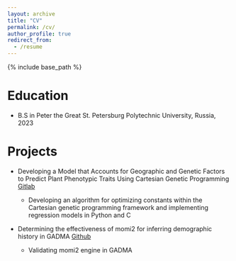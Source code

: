 ```yaml
---
layout: archive
title: "CV"
permalink: /cv/
author_profile: true
redirect_from:
  - /resume
---
```


{% include base_path %}

Education
======

* B.S in Peter the Great St. Petersburg Polytechnic University, Russia, 2023


Projects
======
* Developing a Model that Accounts for Geographic and Genetic Factors to Predict Plant
Phenotypic Traits Using Cartesian Genetic Programming [Gitlab](https://gitlab.com/Valy378/constantsforcgp)
    + Developing an algorithm for optimizing constants within the Cartesian genetic programming framework and implementing regression models
in Python and C

* Determining the effectiveness of momi2 for inferring demographic history in GADMA
[Github](https://github.com/ValyMihalchuk/momi2validation)
    + Validating momi2 engine in GADMA
  
